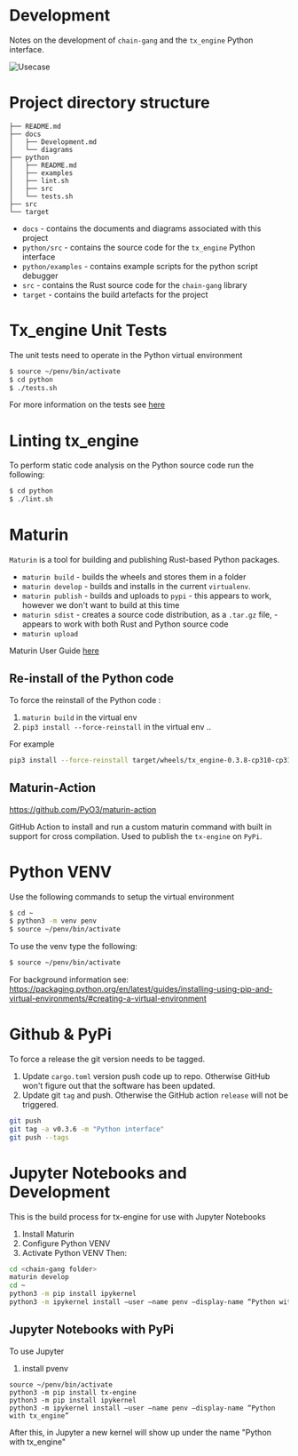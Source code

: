 # Development

Notes on the development of `chain-gang` and the `tx_engine` Python interface.

![Usecase](diagrams/overview.png)

# Project directory structure
```
├── README.md
├── docs
│   ├── Development.md
│   └── diagrams
├── python
│   ├── README.md
│   ├── examples
│   ├── lint.sh
│   ├── src
│   └── tests.sh
├── src
└── target
```
* `docs` - contains the documents and diagrams associated with this project
* `python/src` - contains the source code for the `tx_engine` Python interface
* `python/examples` - contains example scripts for the python script debugger
* `src` - contains the Rust source code for the `chain-gang` library
* `target` - contains the build artefacts for the project



# Tx_engine Unit Tests
The unit tests need to operate in the Python virtual environment

```bash
$ source ~/penv/bin/activate
$ cd python
$ ./tests.sh
```

For more information on the tests see [here](../python/src/tests/README.md)

# Linting tx_engine

To perform static code analysis on the Python source code run the following:

```bash
$ cd python
$ ./lint.sh
```

# Maturin
`Maturin` is a tool for building and publishing Rust-based Python packages. 

* `maturin build` - builds the wheels and stores them in a folder
* `maturin develop` - builds and installs in the current `virtualenv`.
* `maturin publish` - builds and uploads to `pypi` - this appears to work, however we don't want to build at this time
* `maturin sdist` - creates a source code distribution, as a `.tar.gz` file, - appears to work with both Rust and Python source code
* `maturin upload`

Maturin User Guide [here](https://www.maturin.rs/)

## Re-install of the Python code
To force the reinstall of the Python code :
1) `maturin build` in the virtual env 
2) `pip3 install --force-reinstall` in the virtual env .. 

For example
``` bash
pip3 install --force-reinstall target/wheels/tx_engine-0.3.8-cp310-cp310-macosx_11_0_arm64.whl
```

## Maturin-Action
https://github.com/PyO3/maturin-action

GitHub Action to install and run a custom maturin command with built in support for cross compilation.
Used to publish the `tx-engine` on `PyPi`.

# Python VENV

Use the following commands to setup the virtual environment

```bash
$ cd ~
$ python3 -m venv penv
$ source ~/penv/bin/activate
```

To use the venv type the following:

```bash
$ source ~/penv/bin/activate
```

For background information see:
https://packaging.python.org/en/latest/guides/installing-using-pip-and-virtual-environments/#creating-a-virtual-environment


# Github & PyPi

To force a release the git version needs to be tagged.
1) Update `cargo.toml` version push code up to repo. Otherwise GitHub won't figure out that the software has been updated.
2) Update git `tag` and push. Otherwise the GitHub action `release` will not be triggered.

```bash
git push
git tag -a v0.3.6 -m "Python interface"
git push --tags
```

# Jupyter Notebooks and Development
This is the build process for tx-engine for use with Jupyter Notebooks

1) Install Maturin
2) Configure Python VENV
3) Activate Python VENV
Then:

``` bash
cd <chain-gang folder>
maturin develop
cd ~
python3 -m pip install ipykernel
python3 -m ipykernel install —user —name penv —display-name “Python with tx_engine”
``` 


## Jupyter Notebooks with PyPi
To use Jupyter 

1) install pvenv
```
source ~/penv/bin/activate
python3 -m pip install tx-engine
python3 -m pip install ipykernel
python3 -m ipykernel install —user —name penv —display-name “Python with tx_engine”
```

After this, in Jupyter a new kernel will show up under the name "Python with tx_engine"
